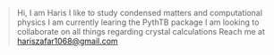 > Hi, I am Haris
> I like to study condensed matters and computational physics
> I am currently learing the PythTB package
> I am looking to collaborate on all things regarding crystal calculations
> Reach me at hariszafar1068@gmail.com

